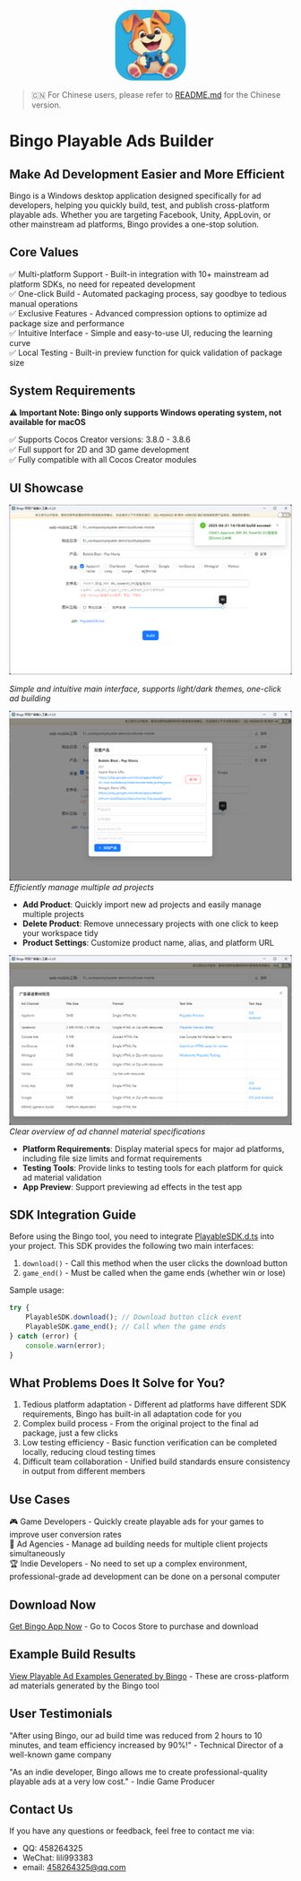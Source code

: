 <p align="center">
  <img src="icon.png" width="25%">
</p>

> 🇨🇳 For Chinese users, please refer to [README.md](./README.md) for the Chinese version.

# Bingo Playable Ads Builder

## Make Ad Development Easier and More Efficient

Bingo is a Windows desktop application designed specifically for ad developers, helping you quickly build, test, and publish cross-platform playable ads. Whether you are targeting Facebook, Unity, AppLovin, or other mainstream ad platforms, Bingo provides a one-stop solution.

## Core Values

✅ Multi-platform Support - Built-in integration with 10+ mainstream ad platform SDKs, no need for repeated development  
✅ One-click Build - Automated packaging process, say goodbye to tedious manual operations  
✅ Exclusive Features - Advanced compression options to optimize ad package size and performance  
✅ Intuitive Interface - Simple and easy-to-use UI, reducing the learning curve  
✅ Local Testing - Built-in preview function for quick validation of package size

## System Requirements

**⚠️ Important Note: Bingo only supports Windows operating system, not available for macOS**

✅ Supports Cocos Creator versions: 3.8.0 - 3.8.6  
✅ Full support for 2D and 3D game development  
✅ Fully compatible with all Cocos Creator modules

## UI Showcase

![Main Interface](主界面截图.png "Bingo Main Interface")

_Simple and intuitive main interface, supports light/dark themes, one-click ad building_

![Product Management](产品管理界面.png "Product Management Interface")
_Efficiently manage multiple ad projects_

-   **Add Product**: Quickly import new ad projects and easily manage multiple projects
-   **Delete Product**: Remove unnecessary projects with one click to keep your workspace tidy
-   **Product Settings**: Customize product name, alias, and platform URL

![Ad Channel Material Specs](广告渠道素材规范.png "Ad Channel Material Specs Interface")
_Clear overview of ad channel material specifications_

-   **Platform Requirements**: Display material specs for major ad platforms, including file size limits and format requirements
-   **Testing Tools**: Provide links to testing tools for each platform for quick ad material validation
-   **App Preview**: Support previewing ad effects in the test app

## SDK Integration Guide

Before using the Bingo tool, you need to integrate [PlayableSDK.d.ts](./PlayableSDK.d.ts) into your project. This SDK provides the following two main interfaces:

1. `download()` - Call this method when the user clicks the download button
2. `game_end()` - Must be called when the game ends (whether win or lose)

Sample usage:

```typescript
try {
    PlayableSDK.download(); // Download button click event
    PlayableSDK.game_end(); // Call when the game ends
} catch (error) {
    console.warn(error);
}
```

## What Problems Does It Solve for You?

1. Tedious platform adaptation - Different ad platforms have different SDK requirements, Bingo has built-in all adaptation code for you
2. Complex build process - From the original project to the final ad package, just a few clicks
3. Low testing efficiency - Basic function verification can be completed locally, reducing cloud testing times
4. Difficult team collaboration - Unified build standards ensure consistency in output from different members

## Use Cases

🎮 Game Developers - Quickly create playable ads for your games to improve user conversion rates  
📱 Ad Agencies - Manage ad building needs for multiple client projects simultaneously  
🏆 Indie Developers - No need to set up a complex environment, professional-grade ad development can be done on a personal computer

## Download Now

[Get Bingo App Now](https://store.cocos.com/app/detail/6507) - Go to Cocos Store to purchase and download

## Example Build Results

[View Playable Ad Examples Generated by Bingo](./build/playables) - These are cross-platform ad materials generated by the Bingo tool

## User Testimonials

"After using Bingo, our ad build time was reduced from 2 hours to 10 minutes, and team efficiency increased by 90%!" - Technical Director of a well-known game company

"As an indie developer, Bingo allows me to create professional-quality playable ads at a very low cost." - Indie Game Producer

## Contact Us

If you have any questions or feedback, feel free to contact me via:

-   QQ: 458264325
-   WeChat: lili993383
-   email: 458264325@qq.com
